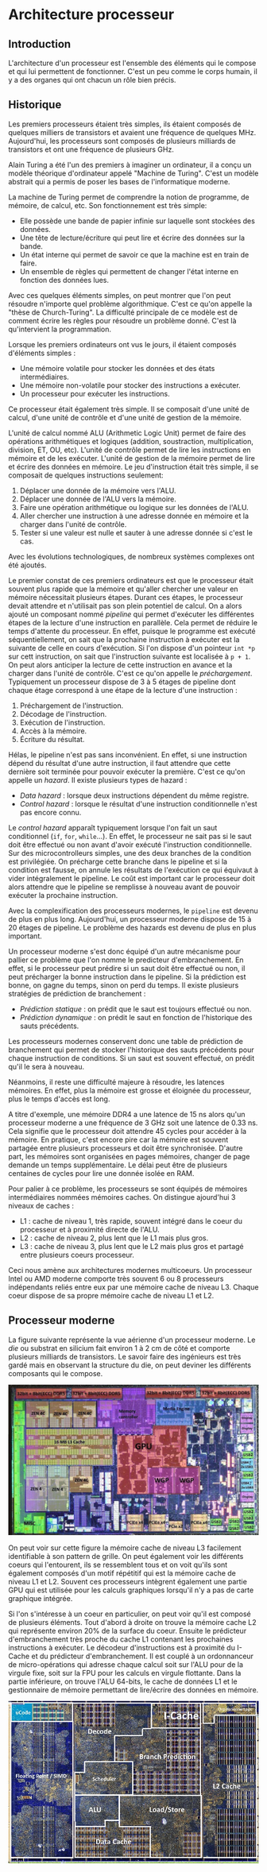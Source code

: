 # Architecture processeur

## Introduction

L'architecture d'un processeur est l'ensemble des éléments qui le compose et qui lui permettent de fonctionner. C'est un peu comme le corps humain, il y a des organes qui ont chacun un rôle bien précis.

## Historique

Les premiers processeurs étaient très simples, ils étaient composés de quelques milliers de transistors et avaient une fréquence de quelques MHz. Aujourd'hui, les processeurs sont composés de plusieurs milliards de transistors et ont une fréquence de plusieurs GHz.

Alain Turing a été l'un des premiers à imaginer un ordinateur, il a conçu un modèle théorique d'ordinateur appelé "Machine de Turing". C'est un modèle abstrait qui a permis de poser les bases de l'informatique moderne.

La machine de Turing permet de comprendre la notion de programme, de mémoire, de calcul, etc. Son fonctionnement est très simple:

- Elle possède une bande de papier infinie sur laquelle sont stockées des données.
- Une tête de lecture/écriture qui peut lire et écrire des données sur la bande.
- Un état interne qui permet de savoir ce que la machine est en train de faire.
- Un ensemble de règles qui permettent de changer l'état interne en fonction des données lues.

Avec ces quelques éléments simples, on peut montrer que l'on peut résoudre n'importe quel problème algorithmique. C'est ce qu'on appelle la "thèse de Church-Turing". La difficulté principale de ce modèle est de comment écrire les règles pour résoudre un problème donné. C'est là qu'intervient la programmation.

Lorsque les premiers ordinateurs ont vus le jours, il étaient composés d'éléments simples :

- Une mémoire volatile pour stocker les données et des états intermédiaires.
- Une mémoire non-volatile pour stocker des instructions a exécuter.
- Un processeur pour exécuter les instructions.

Ce processeur était également très simple. Il se composait d'une unité de calcul, d'une unité de contrôle et d'une unité de gestion de la mémoire.

L'unité de calcul nommé ALU (Arithmetic Logic Unit) permet de faire des opérations arithmétiques et logiques (addition, soustraction, multiplication, division, ET, OU, etc). L'unité de contrôle permet de lire les instructions en mémoire et de les exécuter. L'unité de gestion de la mémoire permet de lire et écrire des données en mémoire. Le jeu d'instruction était très simple, il se composait de quelques instructions seulement:

1. Déplacer une donnée de la mémoire vers l'ALU.
2. Déplacer une donnée de l'ALU vers la mémoire.
3. Faire une opération arithmétique ou logique sur les données de l'ALU.
4. Aller chercher une instruction à une adresse donnée en mémoire et la charger dans l'unité de contrôle.
5. Tester si une valeur est nulle et sauter à une adresse donnée si c'est le cas.

Avec les évolutions technologiques, de nombreux systèmes complexes ont été ajoutés.

Le premier constat de ces premiers ordinateurs est que le processeur était souvent plus rapide que la mémoire et qu'aller chercher une valeur en mémoire nécessitait plusieurs étapes. Durant ces étapes, le processeur devait attendre et n'utilisait pas son plein potentiel de calcul. On a alors ajouté un composant nommé *pipeline* qui permet d'exécuter les différentes étapes de la lecture d'une instruction en parallèle. Cela permet de réduire le temps d'attente du processeur. En effet, puisque le programme est exécuté séquentiellement, on sait que la prochaine instruction à exécuter est la suivante de celle en cours d'exécution. Si l'on dispose d'un pointeur `int *p` sur cett instruction, on sait que l'instruction suivante est localisée à `p + 1`. On peut alors anticiper la lecture de cette instruction en avance et la charger dans l'unité de contrôle. C'est ce qu'on appelle le *préchargement*. Typiquement un processeur dispose de 3 à 5 étages de pipeline dont chaque étage correspond à une étape de la lecture d'une instruction :

1. Préchargement de l'instruction.
2. Décodage de l'instruction.
3. Exécution de l'instruction.
4. Accès à la mémoire.
5. Écriture du résultat.

Hélas, le pipeline n'est pas sans inconvénient. En effet, si une instruction dépend du résultat d'une autre instruction, il faut attendre que cette dernière soit terminée pour pouvoir exécuter la première. C'est ce qu'on appelle un *hazard*. Il existe plusieurs types de hazard :

- *Data hazard* : lorsque deux instructions dépendent du même registre.
- *Control hazard* : lorsque le résultat d'une instruction conditionnelle n'est pas encore connu.

Le *control hazard* apparaît typiquement lorsque l'on fait un saut conditionnel (`if`, `for`, `while`...). En effet, le processeur ne sait pas si le saut doit être effectué ou non avant d'avoir exécuté l'instruction conditionnelle. Sur des microcontrolleurs simples, une des deux branches de la condition est privilégiée. On précharge cette branche dans le pipeline et si la condition est fausse, on annule les résultats de l'exécution ce qui équivaut à vider intégralement le pipeline. Le coût est important car le processeur doit alors attendre que le pipeline se remplisse à nouveau avant de pouvoir exécuter la prochaine instruction.

Avec la complexification des processeurs modernes, le `pipeline` est devenu de plus en plus long. Aujourd'hui, un processeur moderne dispose de 15 à 20 étages de pipeline. Le problème des hazards est devenu de plus en plus important.

Un processeur moderne s'est donc équipé d'un autre mécanisme pour pallier ce problème que l'on nomme le predicteur d'embranchement. En effet, si le processeur peut prédire si un saut doit être effectué ou non, il peut précharger la bonne instruction dans le pipeline. Si la prédiction est bonne, on gagne du temps, sinon on perd du temps. Il existe plusieurs stratégies de prédiction de branchement :

- *Prédiction statique* : on prédit que le saut est toujours effectué ou non.
- *Prédiction dynamique* : on prédit le saut en fonction de l'historique des sauts précédents.

Les processeurs modernes conservent donc une table de prédiction de branchement qui permet de stocker l'historique des sauts précédents pour chaque instruction de conditions. Si un saut est souvent effectué, on prédit qu'il le sera à nouveau.

Néanmoins, il reste une difficulté majeure à résoudre, les latences mémoires. En effet, plus la mémoire est grosse et éloignée du processeur, plus le temps d'accès est long.

A titre d'exemple, une mémoire DDR4 a une latence de 15 ns alors qu'un processeur moderne a une fréquence de 3 GHz soit une latence de 0.33 ns. Cela signifie que le processeur doit attendre 45 cycles pour accéder à la mémoire. En pratique, c'est encore pire car la mémoire est souvent partagée entre plusieurs processeurs et doit être synchronisée. D'autre part, les mémoires sont organisées en pages mémoires, changer de page demande un temps supplémentaire. Le délai peut être de plusieurs centaines de cycles pour lire une donnée isolée en RAM.

Pour palier à ce problème, les processeurs se sont équipés de mémoires intermédiaires nommées mémoires caches. On distingue ajourd'hui 3 niveaux de caches :

- L1 : cache de niveau 1, très rapide, souvent intégré dans le coeur du processeur et à proximité directe de l'ALU.
- L2 : cache de niveau 2, plus lent que le L1 mais plus gros.
- L3 : cache de niveau 3, plus lent que le L2 mais plus gros et partagé entre plusieurs coeurs processeur.

Ceci nous amène aux architectures modernes multicoeurs. Un processeur Intel ou AMD moderne comporte très souvent 6 ou 8 processeurs indépendants reliés entre eux par une mémoire cache de niveau L3. Chaque coeur dispose de sa propre mémoire cache de niveau L1 et L2.

## Processeur moderne

La figure suivante représente la vue aérienne d'un processeur moderne. Le *die* ou substrat en silicium fait environ 1 à 2 cm de côté et comporte plusieurs milliards de transistors. Le savoir faire des ingénieurs est très gardé mais en observant la structure du die, on peut deviner les différents composants qui le compose.

![cpu](/assets/images/die.jpeg)

On peut voir sur cette figure la mémoire cache de niveau L3 facilement identifiable à son pattern de grille. On peut également voir les différents coeurs qui l'entourent, ils se ressemblent tous et on voit qu'ils sont également composés d'un motif répétitif qui est la mémoire cache de niveau L1 et L2. Souvent ces processeurs intègrent également une partie GPU qui est utilisée pour les calculs graphiques lorsqu'il n'y a pas de carte graphique intégrée.

Si l'on s'intéresse à un coeur en particulier, on peut voir qu'il est composé de plusieurs éléments. Tout d'abord à droite on trouve la mémoire cache L2 qui représente environ 20% de la surface du coeur. Ensuite le prédicteur d'embranchement très proche du cache L1 contenant les prochaines instructions à exécuter. Le décodeur d'instructions est à proximité du I-Cache et du prédicteur d'embranchement. Il est couplé à un ordonnanceur de micro-opérations qui adresse chaque calcul soit sur l'ALU pour de la virgule fixe, soit sur la FPU pour les calculs en virgule flottante. Dans la partie inférieure, on trouve l'ALU 64-bits, le cache de données L1 et le gestionnaire de mémoire permettant de lire/écrire des données en mémoire.

![core](/assets/images/zen2.png)
